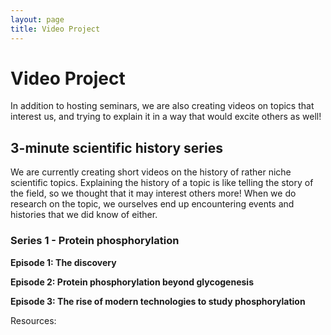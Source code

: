 ```yaml
---
layout: page
title: Video Project
---
```

# Video Project
In addition to hosting seminars, we are also creating videos on topics that interest us, and trying to explain it in a way that would excite others as well!


## 3-minute scientific history series

We are currently creating short videos on the history of rather niche scientific topics.
Explaining the history of a topic is like telling the story of the field, so we thought that it may interest others more!
When we do research on the topic, we ourselves end up encountering events and histories that we did know of either. 

### Series 1 - Protein phosphorylation 

<b> Episode 1: The discovery</b>   

<b> Episode 2: Protein phosphorylation beyond glycogenesis </b>  

<b> Episode 3: The rise of modern technologies to study phosphorylation </b>  


Resources: 

